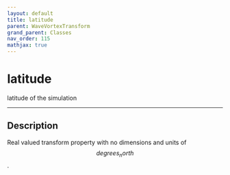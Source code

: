 ```yaml
---
layout: default
title: latitude
parent: WaveVortexTransform
grand_parent: Classes
nav_order: 115
mathjax: true
---
```


#  latitude

latitude of the simulation


---

## Description
Real valued transform property with no dimensions and units of $$degrees_north$$.

